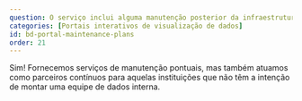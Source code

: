 ```yaml
---
question: O serviço inclui alguma manutenção posterior da infraestrutura?
categories: [Portais interativos de visualização de dados]
id: bd-portal-maintenance-plans
order: 21
---
```


Sim! Fornecemos serviços de manutenção pontuais, mas também atuamos como parceiros contínuos para aquelas instituições que não têm a intenção de montar uma equipe de dados interna.